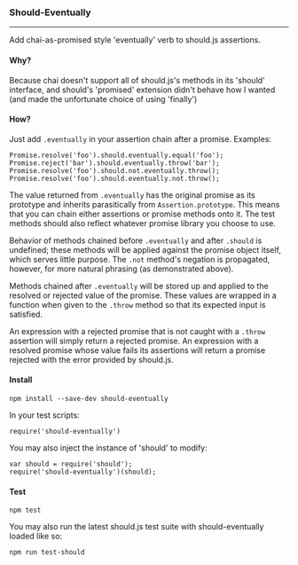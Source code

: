### Should-Eventually
---
Add chai-as-promised style 'eventually' verb to should.js assertions.

#### Why?
Because chai doesn't support all of should.js's methods in its 'should' interface, and should's 'promised' extension didn't behave how I wanted (and made the unfortunate choice of using 'finally')

#### How?
Just add `.eventually` in your assertion chain after a promise. Examples:

    Promise.resolve('foo').should.eventually.equal('foo');
    Promise.reject('bar').should.eventually.throw('bar');
    Promise.resolve('foo').should.not.eventually.throw();
    Promise.resolve('foo').should.eventually.not.throw();

The value returned from `.eventually` has the original promise as its prototype and inherits parasitically from `Assertion.prototype`. This means that you can chain either assertions or promise methods onto it. The test methods should also reflect whatever promise library you choose to use.

Behavior of methods chained before `.eventually` and after `.should` is undefined; these methods will be applied against the promise object itself, which serves little purpose. The `.not` method's negation is propagated, however, for more natural phrasing (as demonstrated above).

Methods chained after `.eventually` will be stored up and applied to the resolved or rejected value of the promise. These values are wrapped in a function when given to the `.throw` method so that its expected input is satisfied.

An expression with a rejected promise that is not caught with a `.throw` assertion will simply return a rejected promise. An expression with a resolved promise whose value fails its assertions will return a promise rejected with the error provided by should.js.

#### Install
    npm install --save-dev should-eventually

In your test scripts:

    require('should-eventually')

You may also inject the instance of 'should' to modify:

    var should = require('should');
    require('should-eventually')(should);

#### Test

    npm test

You may also run the latest should.js test suite with should-eventually loaded like so:

    npm run test-should
